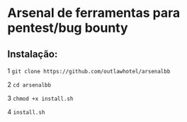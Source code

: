 # Arsenal de ferramentas para pentest/bug bounty

## Instalação:

1 `git clone https://github.com/outlawhotel/arsenalbb`

2 `cd arsenalbb`

3 `chmod +x install.sh`

4 `install.sh`
